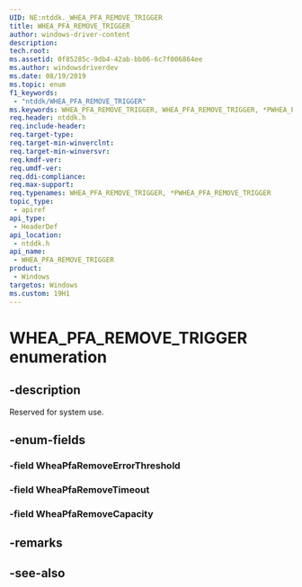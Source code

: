 ```yaml
---
UID: NE:ntddk._WHEA_PFA_REMOVE_TRIGGER
title: WHEA_PFA_REMOVE_TRIGGER
author: windows-driver-content
description: 
tech.root:
ms.assetid: 0f85285c-9db4-42ab-bb06-6c7f006864ee
ms.author: windowsdriverdev
ms.date: 08/19/2019
ms.topic: enum
f1_keywords:
 - "ntddk/WHEA_PFA_REMOVE_TRIGGER"
ms.keywords: WHEA_PFA_REMOVE_TRIGGER, WHEA_PFA_REMOVE_TRIGGER, *PWHEA_PFA_REMOVE_TRIGGER, 
req.header: ntddk.h
req.include-header:
req.target-type:
req.target-min-winverclnt:
req.target-min-winversvr:
req.kmdf-ver:
req.umdf-ver:
req.ddi-compliance:
req.max-support:
req.typenames: WHEA_PFA_REMOVE_TRIGGER, *PWHEA_PFA_REMOVE_TRIGGER
topic_type: 
 - apiref
api_type: 
 - HeaderDef
api_location: 
 - ntddk.h
api_name: 
 - WHEA_PFA_REMOVE_TRIGGER
product: 
 - Windows
targetos: Windows
ms.custom: 19H1
---
```


# WHEA_PFA_REMOVE_TRIGGER enumeration

## -description

Reserved for system use.

## -enum-fields

### -field WheaPfaRemoveErrorThreshold 
### -field WheaPfaRemoveTimeout 
### -field WheaPfaRemoveCapacity 

## -remarks

## -see-also
